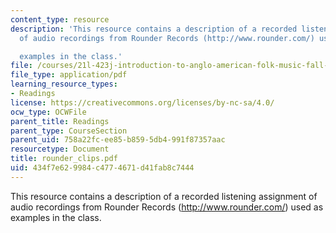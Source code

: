 ```yaml
---
content_type: resource
description: 'This resource contains a description of a recorded listening assignment
  of audio recordings from Rounder Records (http://www.rounder.com/) used as

  examples in the class.'
file: /courses/21l-423j-introduction-to-anglo-american-folk-music-fall-2005/434f7e629984c4774671d41fab8c7444_rounder_clips.pdf
file_type: application/pdf
learning_resource_types:
- Readings
license: https://creativecommons.org/licenses/by-nc-sa/4.0/
ocw_type: OCWFile
parent_title: Readings
parent_type: CourseSection
parent_uid: 758a22fc-ee85-b859-5db4-991f87357aac
resourcetype: Document
title: rounder_clips.pdf
uid: 434f7e62-9984-c477-4671-d41fab8c7444
---
```

This resource contains a description of a recorded listening assignment of audio recordings from Rounder Records (http://www.rounder.com/) used as
examples in the class.